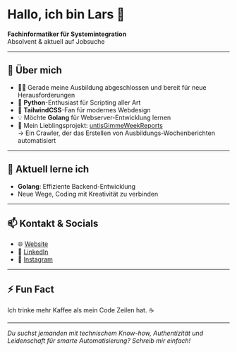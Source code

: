 # Hallo, ich bin Lars 👋

**Fachinformatiker für Systemintegration**  
Absolvent & aktuell auf Jobsuche

---

## 🚀 Über mich

- 👨‍💻 Gerade meine Ausbildung abgeschlossen und bereit für neue Herausforderungen
- 🐍 **Python**-Enthusiast für Scripting aller Art
- 🎨 **TailwindCSS**-Fan für modernes Webdesign
- 💡 Möchte **Golang** für Webserver-Entwicklung lernen
- 🤖 Mein Lieblingsprojekt: [untisGimmeWeekReports](https://github.com/Winkelars/untisGimmeWeekReports)  
  → Ein Crawler, der das Erstellen von Ausbildungs-Wochenberichten automatisiert

---

## 🌱 Aktuell lerne ich

- **Golang**: Effiziente Backend-Entwicklung
- Neue Wege, Coding mit Kreativität zu verbinden

---

## 📫 Kontakt & Socials

- 🌐 [Website](https://larsw.net)
- 💼 [LinkedIn](https://www.linkedin.com/in/larswinkel98/)
- 📸 [Instagram](https://www.instagram.com/larsvonderinsel/)

---

## ⚡ Fun Fact

Ich trinke mehr Kaffee als mein Code Zeilen hat. ☕

---

_Du suchst jemanden mit technischem Know-how, Authentizität und Leidenschaft für smarte Automatisierung? Schreib mir einfach!_

